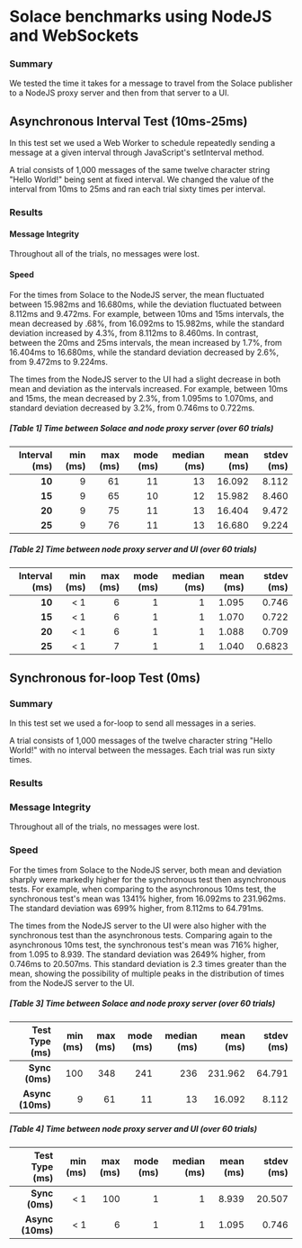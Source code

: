 # Solace benchmarks using NodeJS and WebSockets

### Summary
We tested the time it takes for a message to travel from the Solace publisher to a NodeJS proxy server and then from that server to a UI.   

## Asynchronous Interval Test (10ms-25ms)
In this test set we used a Web Worker to schedule repeatedly sending a message at a given interval through JavaScript's setInterval method. 

A trial consists of 1,000 messages of the same twelve character string "Hello World!" being sent at fixed interval. We changed the value of the interval from 10ms to 25ms and ran each trial sixty times per interval.

### Results

#### Message Integrity
Throughout all of the trials, no messages were lost.

#### Speed
For the times from Solace to the NodeJS server, the mean fluctuated between 15.982ms and 16.680ms, while the deviation fluctuated between 8.112ms and 9.472ms. For example, between 10ms and 15ms intervals, the mean decreased by .68%, from 16.092ms to 15.982ms, while the standard deviation increased by 4.3%, from 8.112ms to 8.460ms. In contrast, between the 20ms and 25ms intervals, the mean increased by 1.7%, from 16.404ms to 16.680ms, while the standard deviation decreased by 2.6%, from 9.472ms to 9.224ms.    

The times from the NodeJS server to the UI had a slight decrease in both mean and deviation as the intervals increased. For example, between 10ms and 15ms, the mean decreased by 2.3%, from 1.095ms to 1.070ms, and standard deviation decreased by 3.2%, from 0.746ms to 0.722ms.

##### [Table 1] Time between Solace and node proxy server (over 60 trials)

| Interval (ms) | min (ms) | max (ms) | mode (ms) | median (ms) | mean (ms) | stdev (ms) |
| ------------: | -------: | -------: | --------: | ----------: | --------: | ---------: |
| **10**        | 9        | 61       | 11        | 13          | 16.092    | 8.112      |
| **15**        | 9        | 65       | 10        | 12          | 15.982    | 8.460      |
| **20**        | 9        | 75       | 11        | 13          | 16.404    | 9.472      |
| **25**        | 9        | 76       | 11        | 13          | 16.680    | 9.224      |

##### [Table 2] Time between node proxy server and UI (over 60 trials)

| Interval (ms) | min (ms) | max (ms) | mode (ms) | median (ms) | mean (ms) | stdev (ms) |
| ------------: | -------: | -------: | --------: | ----------: | --------: | ---------: |
| **10**        | < 1      | 6        | 1         | 1           | 1.095     | 0.746      |
| **15**        | < 1      | 6        | 1         | 1           | 1.070     | 0.722      |
| **20**        | < 1      | 6        | 1         | 1           | 1.088     | 0.709      |
| **25**        | < 1      | 7        | 1         | 1           | 1.040     | 0.6823     |


## Synchronous for-loop Test (0ms)

### Summary

In this test set we used a for-loop to send all messages in a series.

A trial consists of 1,000 messages of the twelve character string "Hello World!" with no interval between the messages. Each trial was run sixty times.

### Results

### Message Integrity
Throughout all of the trials, no messages were lost.

### Speed
For the times from Solace to the NodeJS server, both mean and deviation sharply were markedly higher for the synchronous test then asynchronous tests. For example, when comparing to the asynchronous 10ms test, the synchronous test's mean was 1341% higher, from 16.092ms to 231.962ms. The standard deviation was 699% higher, from 8.112ms to 64.791ms. 

The times from the NodeJS server to the UI were also higher with the synchronous test than the asynchronous tests. Comparing again to the asynchronous 10ms test, the synchronous test's mean was 716% higher, from 1.095 to 8.939. The standard deviation was 2649% higher, from 0.746ms to 20.507ms. This standard deviation is 2.3 times greater than the mean, showing the possibility of multiple peaks in the distribution of times from the NodeJS server to the UI. 

##### [Table 3] Time between Solace and node proxy server (over 60 trials)

|  Test Type (ms)  | min (ms) | max (ms) | mode (ms) | median (ms) | mean (ms) | stdev (ms) |
| -------------:   | -------: | -------: | --------: | ----------: | --------: | ---------: |
| **Sync (0ms)**   | 100      | 348      | 241       | 236         | 231.962   | 64.791     |
| **Async (10ms)** | 9        | 61       | 11        | 13          | 16.092    | 8.112      |

##### [Table 4] Time between node proxy server and UI (over 60 trials)

|  Test Type (ms)  | min (ms) | max (ms) | mode (ms) | median (ms) | mean (ms) | stdev (ms) |
| -------------:   | -------: | -------: | --------: | ----------: | --------: | ---------: |
| **Sync (0ms)**   | < 1      | 100      | 1         | 1           | 8.939     | 20.507     |
| **Async (10ms)** | < 1      | 6        | 1         | 1           | 1.095     | 0.746      |